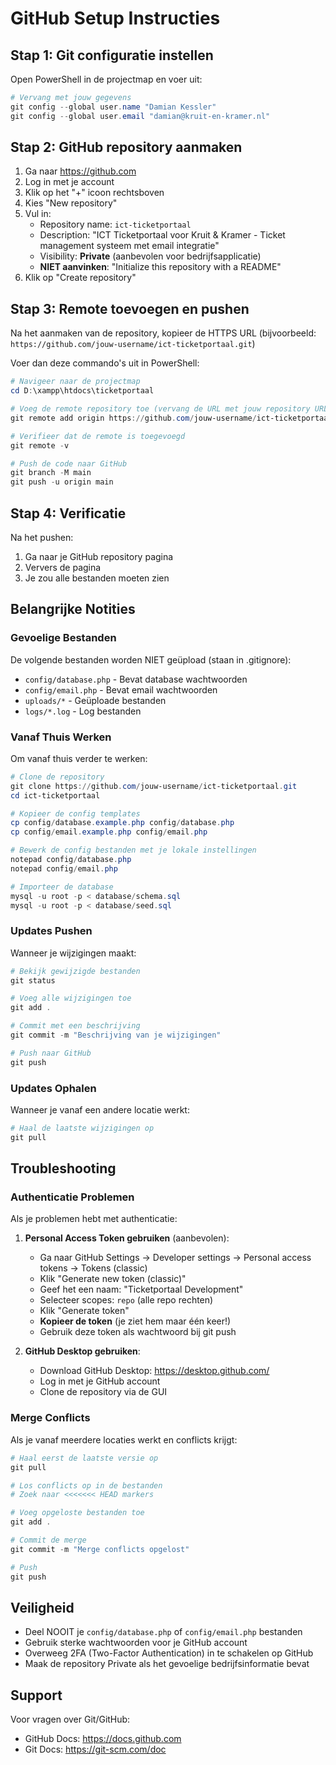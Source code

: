# GitHub Setup Instructies

## Stap 1: Git configuratie instellen

Open PowerShell in de projectmap en voer uit:

```powershell
# Vervang met jouw gegevens
git config --global user.name "Damian Kessler"
git config --global user.email "damian@kruit-en-kramer.nl"
```

## Stap 2: GitHub repository aanmaken

1. Ga naar https://github.com
2. Log in met je account
3. Klik op het "+" icoon rechtsboven
4. Kies "New repository"
5. Vul in:
   - Repository name: `ict-ticketportaal`
   - Description: "ICT Ticketportaal voor Kruit & Kramer - Ticket management systeem met email integratie"
   - Visibility: **Private** (aanbevolen voor bedrijfsapplicatie)
   - **NIET aanvinken**: "Initialize this repository with a README"
6. Klik op "Create repository"

## Stap 3: Remote toevoegen en pushen

Na het aanmaken van de repository, kopieer de HTTPS URL (bijvoorbeeld: `https://github.com/jouw-username/ict-ticketportaal.git`)

Voer dan deze commando's uit in PowerShell:

```powershell
# Navigeer naar de projectmap
cd D:\xampp\htdocs\ticketportaal

# Voeg de remote repository toe (vervang de URL met jouw repository URL)
git remote add origin https://github.com/jouw-username/ict-ticketportaal.git

# Verifieer dat de remote is toegevoegd
git remote -v

# Push de code naar GitHub
git branch -M main
git push -u origin main
```

## Stap 4: Verificatie

Na het pushen:
1. Ga naar je GitHub repository pagina
2. Ververs de pagina
3. Je zou alle bestanden moeten zien

## Belangrijke Notities

### Gevoelige Bestanden
De volgende bestanden worden NIET geüpload (staan in .gitignore):
- `config/database.php` - Bevat database wachtwoorden
- `config/email.php` - Bevat email wachtwoorden
- `uploads/*` - Geüploade bestanden
- `logs/*.log` - Log bestanden

### Vanaf Thuis Werken

Om vanaf thuis verder te werken:

```powershell
# Clone de repository
git clone https://github.com/jouw-username/ict-ticketportaal.git
cd ict-ticketportaal

# Kopieer de config templates
cp config/database.example.php config/database.php
cp config/email.example.php config/email.php

# Bewerk de config bestanden met je lokale instellingen
notepad config/database.php
notepad config/email.php

# Importeer de database
mysql -u root -p < database/schema.sql
mysql -u root -p < database/seed.sql
```

### Updates Pushen

Wanneer je wijzigingen maakt:

```powershell
# Bekijk gewijzigde bestanden
git status

# Voeg alle wijzigingen toe
git add .

# Commit met een beschrijving
git commit -m "Beschrijving van je wijzigingen"

# Push naar GitHub
git push
```

### Updates Ophalen

Wanneer je vanaf een andere locatie werkt:

```powershell
# Haal de laatste wijzigingen op
git pull
```

## Troubleshooting

### Authenticatie Problemen

Als je problemen hebt met authenticatie:

1. **Personal Access Token gebruiken** (aanbevolen):
   - Ga naar GitHub Settings → Developer settings → Personal access tokens → Tokens (classic)
   - Klik "Generate new token (classic)"
   - Geef het een naam: "Ticketportaal Development"
   - Selecteer scopes: `repo` (alle repo rechten)
   - Klik "Generate token"
   - **Kopieer de token** (je ziet hem maar één keer!)
   - Gebruik deze token als wachtwoord bij git push

2. **GitHub Desktop gebruiken**:
   - Download GitHub Desktop: https://desktop.github.com/
   - Log in met je GitHub account
   - Clone de repository via de GUI

### Merge Conflicts

Als je vanaf meerdere locaties werkt en conflicts krijgt:

```powershell
# Haal eerst de laatste versie op
git pull

# Los conflicts op in de bestanden
# Zoek naar <<<<<<< HEAD markers

# Voeg opgeloste bestanden toe
git add .

# Commit de merge
git commit -m "Merge conflicts opgelost"

# Push
git push
```

## Veiligheid

- Deel NOOIT je `config/database.php` of `config/email.php` bestanden
- Gebruik sterke wachtwoorden voor je GitHub account
- Overweeg 2FA (Two-Factor Authentication) in te schakelen op GitHub
- Maak de repository Private als het gevoelige bedrijfsinformatie bevat

## Support

Voor vragen over Git/GitHub:
- GitHub Docs: https://docs.github.com
- Git Docs: https://git-scm.com/doc
